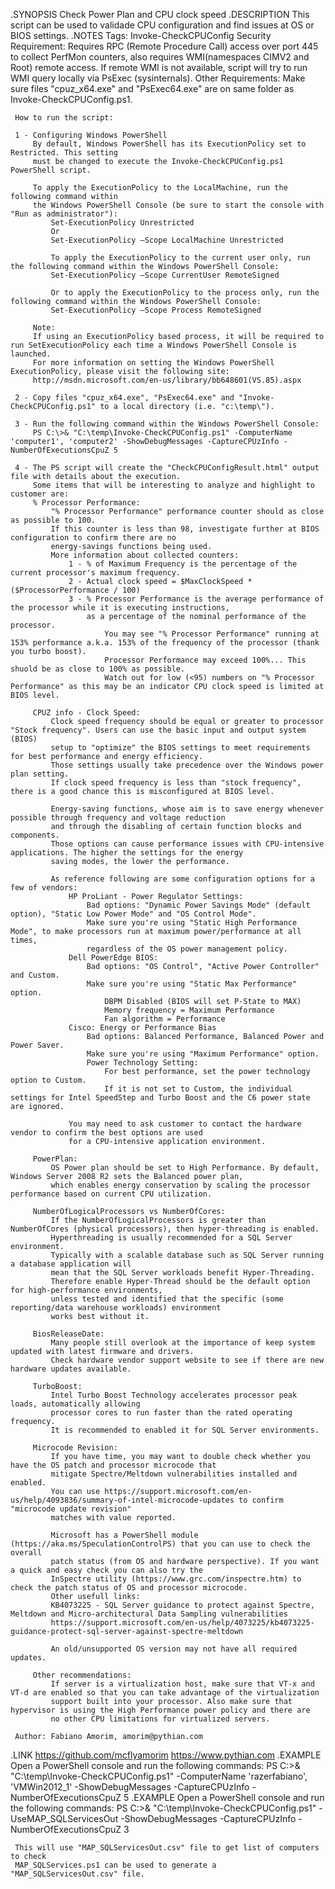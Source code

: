 .SYNOPSIS
     Check Power Plan and CPU clock speed
.DESCRIPTION
     This script can be used to validade CPU configuration and find issues at OS or BIOS settings. 
.NOTES
     Tags: Invoke-CheckCPUConfig
     Security Requirement: Requires RPC (Remote Procedure Call) access over port 445 to collect PerfMon counters, also requires WMI(namespaces CIMV2 and Root) 
                             remote access. If remote WMI is not available, script will try to run WMI query locally via PsExec (sysinternals).
     Other Requirements: Make sure files "cpuz_x64.exe" and "PsExec64.exe" are on same folder as Invoke-CheckCPUConfig.ps1.

     How to run the script:
        
     1 - Configuring Windows PowerShell
         By default, Windows PowerShell has its ExecutionPolicy set to Restricted. This setting
         must be changed to execute the Invoke-CheckCPUConfig.ps1 PowerShell script.
            
         To apply the ExecutionPolicy to the LocalMachine, run the following command within
         the Windows PowerShell Console (be sure to start the console with "Run as administrator"):
             Set-ExecutionPolicy Unrestricted 
             Or 
             Set-ExecutionPolicy –Scope LocalMachine Unrestricted
                
             To apply the ExecutionPolicy to the current user only, run the following command within the Windows PowerShell Console:
             Set-ExecutionPolicy –Scope CurrentUser RemoteSigned
                
             Or to apply the ExecutionPolicy to the process only, run the following command within the Windows PowerShell Console:
             Set-ExecutionPolicy –Scope Process RemoteSigned
            
         Note:
         If using an ExecutionPolicy based process, it will be required to run SetExecutionPolicy each time a Windows PowerShell Console is launched.
         For more information on setting the Windows PowerShell ExecutionPolicy, please visit the following site:
         http://msdn.microsoft.com/en-us/library/bb648601(VS.85).aspx
        
     2 - Copy files "cpuz_x64.exe", "PsExec64.exe" and "Invoke-CheckCPUConfig.ps1" to a local directory (i.e. "c:\temp\").
        
     3 - Run the following command within the Windows PowerShell Console:
         PS C:\>& "C:\temp\Invoke-CheckCPUConfig.ps1" -ComputerName 'computer1', 'computer2' -ShowDebugMessages -CaptureCPUzInfo -NumberOfExecutionsCpuZ 5
        
     4 - The PS script will create the "CheckCPUConfigResult.html" output file with details about the execution.
         Some items that will be interesting to analyze and highlight to customer are:
         % Processor Performance: 
             "% Processor Performance" performance counter should as close as possible to 100.
             If this counter is less than 98, investigate further at BIOS configuration to confirm there are no 
             energy-savings functions being used.
             More information about collected counters:
                 1 - % of Maximum Frequency is the percentage of the current processor's maximum frequency.
                 2 - Actual clock speed = $MaxClockSpeed * ($ProcessorPerformance / 100)
                 3 - % Processor Performance is the average performance of the processor while it is executing instructions, 
                     as a percentage of the nominal performance of the processor.
                         You may see "% Processor Performance" running at 153% performance a.k.a. 153% of the frequency of the processor (thank you turbo boost). 
                         Processor Performance may exceed 100%... This shuold be as close to 100% as possible. 
                         Watch out for low (<95) numbers on "% Processor Performance" as this may be an indicator CPU clock speed is limited at BIOS level.

         CPUZ info - Clock Speed:
             Clock speed frequency should be equal or greater to processor "Stock frequency". Users can use the basic input and output system (BIOS) 
             setup to "optimize" the BIOS settings to meet requirements for best performance and energy efficiency. 
             Those settings usually take precedence over the Windows power plan setting. 
             If clock speed frequency is less than "stock frequency", there is a good chance this is misconfigured at BIOS level.
                    
             Energy-saving functions, whose aim is to save energy whenever possible through frequency and voltage reduction
             and through the disabling of certain function blocks and components. 
             Those options can cause performance issues with CPU-intensive applications. The higher the settings for the energy
             saving modes, the lower the performance.
                
             As reference following are some configuration options for a few of vendors:
                 HP ProLiant - Power Regulator Settings:
                     Bad options: "Dynamic Power Savings Mode" (default option), "Static Low Power Mode" and "OS Control Mode".
                     Make sure you're using "Static High Performance Mode", to make processors run at maximum power/performance at all times,
                     regardless of the OS power management policy.
                 Dell PowerEdge BIOS:
                     Bad options: "OS Control", "Active Power Controller" and Custom.
                     Make sure you're using "Static Max Performance" option. 
                         DBPM Disabled (BIOS will set P-State to MAX) 
                         Memory frequency = Maximum Performance 
                         Fan algorithm = Performance
                 Cisco: Energy or Performance Bias
                     Bad options: Balanced Performance, Balanced Power and Power Saver.
                     Make sure you're using "Maximum Performance" option.
                     Power Technology Setting:
                         For best performance, set the power technology option to Custom. 
                         If it is not set to Custom, the individual settings for Intel SpeedStep and Turbo Boost and the C6 power state are ignored.
                    
                 You may need to ask customer to contact the hardware vendor to confirm the best options are used 
                 for a CPU-intensive application environment.              
            
         PowerPlan: 
             OS Power plan should be set to High Performance. By default, Windows Server 2008 R2 sets the Balanced power plan, 
             which enables energy conservation by scaling the processor performance based on current CPU utilization.

         NumberOfLogicalProcessors vs NumberOfCores: 
             If the NumberOfLogicalProcessors is greater than NumberOfCores (physical processors), then hyper-threading is enabled. 
             Hyperthreading is usually recommended for a SQL Server environment. 
             Typically with a scalable database such as SQL Server running a database application will
             mean that the SQL Server workloads benefit Hyper-Threading.
             Therefore enable Hyper-Thread should be the default option for high-performance environments,
             unless tested and identified that the specific (some reporting/data warehouse workloads) environment 
             works best without it.

         BiosReleaseDate: 
             Many people still overlook at the importance of keep system updated with latest firmware and drivers. 
             Check hardware vendor support website to see if there are new hardware updates available.

         TurboBoost: 
             Intel Turbo Boost Technology accelerates processor peak loads, automatically allowing
             processor cores to run faster than the rated operating frequency.
             It is recommended to enabled it for SQL Server environments.

         Microcode Revision: 
             If you have time, you may want to double check whether you have the OS patch and processor microcode that 
             mitigate Spectre/Meltdown vulnerabilities installed and enabled.
             You can use https://support.microsoft.com/en-us/help/4093836/summary-of-intel-microcode-updates to confirm "microcode update revision"
             matches with value reported.

             Microsoft has a PowerShell module (https://aka.ms/SpeculationControlPS) that you can use to check the overall 
             patch status (from OS and hardware perspective). If you want a quick and easy check you can also try the
             InSpectre utility (https://www.grc.com/inspectre.htm) to check the patch status of OS and processor microcode.
             Other usefull links:
             KB4073225 - SQL Server guidance to protect against Spectre, Meltdown and Micro-architectural Data Sampling vulnerabilities
             https://support.microsoft.com/en-us/help/4073225/kb4073225-guidance-protect-sql-server-against-spectre-meltdown

             An old/unsupported OS version may not have all required updates.

         Other recommendations:
             If server is a virtualization host, make sure that VT-x and VT-d are enabled so that you can take advantage of the virtualization
             support built into your processor. Also make sure that hypervisor is using the High Performance power policy and there are
             no other CPU limitations for virtualized servers.

     Author: Fabiano Amorim, amorim@pythian.com
.LINK
     https://github.com/mcflyamorim
     https://www.pythian.com
.EXAMPLE
     Open a PowerShell console and run the following commands:
     PS C:\>& "C:\temp\Invoke-CheckCPUConfig.ps1" -ComputerName 'razerfabiano', 'VMWin2012_1' -ShowDebugMessages -CaptureCPUzInfo -NumberOfExecutionsCpuZ 5
.EXAMPLE
     Open a PowerShell console and run the following commands:
     PS C:\>& "C:\temp\Invoke-CheckCPUConfig.ps1" -UseMAP_SQLServicesOut -ShowDebugMessages -CaptureCPUzInfo -NumberOfExecutionsCpuZ 3

     This will use "MAP_SQLServicesOut.csv" file to get list of computers to check
     MAP_SQLServices.ps1 can be used to generate a "MAP_SQLServicesOut.csv" file.
